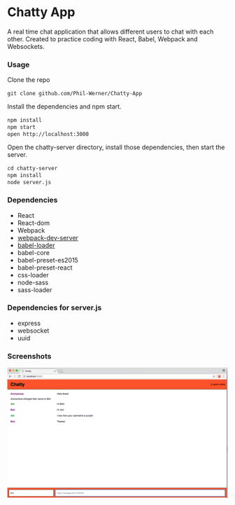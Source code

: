 Chatty App
=====================

A real time chat application that allows different users to chat with each other.  Created to practice coding
with React, Babel, Webpack and Websockets.

### Usage

Clone the repo

```
git clone github.com/Phil-Werner/Chatty-App
```

Install the dependencies and npm start.

```
npm install
npm start
open http://localhost:3000
```

Open the chatty-server directory, install those dependencies, then start the server.

```
cd chatty-server
npm install
node server.js
```

### Dependencies

* React
* React-dom
* Webpack
* [webpack-dev-server](https://github.com/webpack/webpack-dev-server)
* [babel-loader](https://github.com/babel/babel-loader)
* babel-core
* babel-preset-es2015
* babel-preset-react
* css-loader
* node-sass
* sass-loader

### Dependencies for server.js

* express
* websocket
* uuid

### Screenshots

!["Screenshot of chatty messages"](https://github.com/Phil-Werner/Chatty-App/blob/master/docs/Chatty-App%20.png?raw=true)
